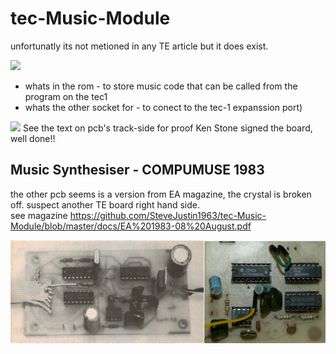 # tec-Music-Module
unfortunatly its not metioned in any TE article but it does exist.

![](https://github.com/SteveJustin1963/tec-Music-Module/blob/master/pics/56997451_2328754837402760_8076912727156588544_n.jpg)



- whats in the rom - to store music code that can be called from the program on the tec1
- whats the other socket for - to conect to the tec-1 expanssion port) 


![](https://github.com/SteveJustin1963/tec-Music-Module/blob/master/pics/60723986_2355547531390157_8583667062189064192_n.jpg)
See the text on pcb's track-side for proof Ken Stone signed the board, well done!!

## Music Synthesiser - COMPUMUSE 1983
the other pcb seems is a version from EA magazine, the crystal is broken off. suspect another TE board right hand side.  
see magazine https://github.com/SteveJustin1963/tec-Music-Module/blob/master/docs/EA%201983-08%20August.pdf




![](https://github.com/SteveJustin1963/tec-Music-Module/blob/master/pics/sbs-comp1.png)

